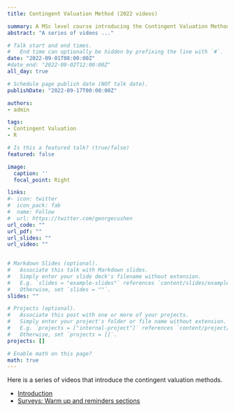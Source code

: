 ```yaml
---
title: Contingent Valuation Method (2022 videos)

summary: A MSc level course introducing the Contingent Valuation Method
abstract: "A series of videos ..."

# Talk start and end times.
#   End time can optionally be hidden by prefixing the line with `#`.
date: "2022-09-01T08:00:00Z"
#date_end: "2022-09-02T12:00:00Z"
all_day: true

# Schedule page publish date (NOT talk date).
publishDate: "2022-09-17T00:00:00Z"

authors: 
- admin

tags: 
- Contingent Valuation
- R

# Is this a featured talk? (true/false)
featured: false

image:
  caption: ''
  focal_point: Right

links:
#- icon: twitter
#  icon_pack: fab
#  name: Follow
#  url: https://twitter.com/georgecushen
url_code: ""
url_pdf: ""
url_slides: ""
url_video: ""

 
# Markdown Slides (optional).
#   Associate this talk with Markdown slides.
#   Simply enter your slide deck's filename without extension.
#   E.g. `slides = "example-slides"` references `content/slides/example-slides.md`.
#   Otherwise, set `slides = ""`.
slides: ""

# Projects (optional).
#   Associate this post with one or more of your projects.
#   Simply enter your project's folder or file name without extension.
#   E.g. `projects = ["internal-project"]` references `content/project/deep-learning/index.md`.
#   Otherwise, set `projects = []`.
projects: []

# Enable math on this page?
math: true
---
```


Here is a series of videos that introduce the contingent valuation methods. 

+ [Introduction](https://youtu.be/BJ9IgksrNjk)
+ [Surveys: Warm up and reminders sections](https://youtu.be/tqCYKjWGTD0)